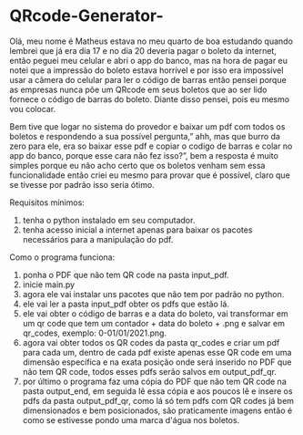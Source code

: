 # QRcode-Generator-
Olá, meu nome é Matheus estava no meu quarto de boa estudando quando lembrei que já era dia 17 e no dia 20 deveria pagar o boleto da internet, então peguei meu celular e abri o app do banco, mas na hora de pagar eu notei que a impressão do boleto estava horrível e por isso era impossível usar a câmera do celular para ler o código de barras então pensei porque as empresas nunca põe um QRcode em seus boletos que ao ser lido fornece o código de barras do boleto. Diante disso pensei, pois eu mesmo vou colocar.


Bem tive que logar no sistema do provedor e baixar um pdf com todos os boletos e respondendo a sua possível pergunta,” ahh, mas que burro da zero para ele, era so baixar esse pdf e copiar o codigo de barras e colar no app do banco, porque esse cara não fez isso?”, bem a resposta é muito simples porque eu não acho certo que os boletos venham sem essa funcionalidade então criei eu mesmo para provar que é possível, claro que se tivesse por padrão isso seria ótimo.  


Requisitos mínimos:
1. tenha o python instalado em seu computador.
2. tenha acesso inicial a internet apenas para baixar os pacotes necessários para a manipulação do pdf. 


Como o programa funciona:
1. ponha o PDF que não tem QR code na pasta  input_pdf.
2. inicie main.py
3. agora ele vai instalar uns pacotes que não tem por padrão no python.
4. ele vai ler a pasta input_pdf obter os pdfs que estão lá.
5. ele vai obter o código de barras e a data do boleto, vai transformar em um qr code que tem um contador + data do boleto + .png e salvar em qr_codes, exemplo: 0-01/01/2021.png. 
6. agora vai obter todos os QR codes da pasta qr_codes e criar um pdf para cada um, dentro de cada pdf existe apenas esse QR code em uma dimensão específica e na exata posição onde será inserido no PDF que não tem QR code, todos esses pdfs serão salvos em output_pdf_qr.
7. por último o programa faz uma cópia do PDF que não tem QR code na pasta output_end, em seguida lê essa cópia e aos poucos lê e insere os pdfs da pasta  output_pdf_qr, como lá só tem pdfs com QR codes já bem dimensionados e bem posicionados, são praticamente imagens então é como se estivesse pondo uma marca d'água nos boletos.
